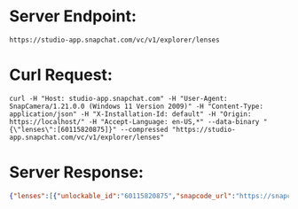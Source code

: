 # Server Endpoint: 
    https://studio-app.snapchat.com/vc/v1/explorer/lenses

# Curl Request: 
    curl -H "Host: studio-app.snapchat.com" -H "User-Agent: SnapCamera/1.21.0.0 (Windows 11 Version 2009)" -H "Content-Type: application/json" -H "X-Installation-Id: default" -H "Origin: https://localhost/" -H "Accept-Language: en-US,*" --data-binary "{\"lenses\":[60115820875]}" --compressed "https://studio-app.snapchat.com/vc/v1/explorer/lenses"


# Server Response:
```json
{"lenses":[{"unlockable_id":"60115820875","snapcode_url":"https://snapcodes.storage.googleapis.com/png/9f0b0619-1852-31af-b853-6f6fa18faaa2_320_d2876207-2ffb-45c3-811b-9c2cd39bf2bd.png","user_display_name":"Snap Inc.","lens_name":"Time Machine","lens_status":"Live","deeplink":"https://www.snapchat.com/unlock/?type=SNAPCODE&uuid=b657396588b24c03a652bba60424b668&metadata=01","icon_url":"https://lens-storage.storage.googleapis.com/png/a74af906aeb44337b5cea7f17325c106","thumbnail_media_poster_url":"https://community-lens.storage.googleapis.com/preview-media/thumbnail_poster/4b3d872a-0bda-4991-84a9-fccdcdc05b81.jpg","standard_media_url":"https://community-lens.storage.googleapis.com/preview-media/final/4b3d872a-0bda-4991-84a9-fccdcdc05b81.mp4","standard_media_poster_url":"https://community-lens.storage.googleapis.com/preview-media/final_poster/4b3d872a-0bda-4991-84a9-fccdcdc05b81.jpg","image_sequence":{"url_pattern":"https://community-lens.storage.googleapis.com/preview-media/thumbnail_seq/4b3d872a-0bda-4991-84a9-fccdcdc05b81/image_%d.jpg","size":6,"frame_interval_ms":300}}]}```


